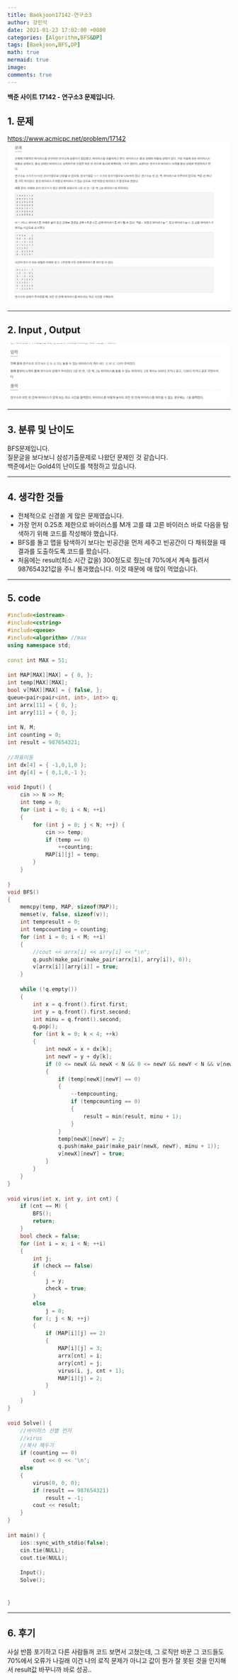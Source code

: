 ```yaml
---
title: Baekjoon17142-연구소3
author: 강민석
date: 2021-01-23 17:02:00 +0800
categories: [Algorithm,BFS&DP]
tags: [Baekjoon,BFS,DP]
math: true
mermaid: true
image: 
comments: true
---
```


**백준 사이트 17142 - 연구소3 문제입니다.**

## 1. 문제
<https://www.acmicpc.net/problem/17142>
![](/assets/img/sample/Baekjoon/17142/Problem.JPG)

-----  

## 2. Input , Output
![](/assets/img/sample/Baekjoon/17142/input.JPG)

-----  

## 3. 분류 및 난이도

BFS문제입니다.  
질문글을 보다보니 삼성기출문제로 나왔던 문제인 것 같습니다.  
백준에서는 Gold4의 난이도를 책정하고 있습니다.  

-----  

## 4. 생각한 것들

- 전체적으로 신경쓸 게 많은 문제였습니다.
- 가장 먼저 0.25초 제한으로 바이러스를 M개 고를 떄 고른 바이러스 바로 다음을 탐색하기 위해 코드를 작성해야 했습니다.
- BFS를 돌고 맵을 탐색하기 보다는 빈공간을 먼저 세주고 빈공간이 다 채워졌을 때 결과를 도출하도록 코드를 짰습니다.
- 처음에는 result(최소 시간 값을) 300정도로 줬는데 70%에서 계속 틀려서 987654321값을 주니 통과했습니다. 이것 때문에 애 많이 먹었습니다.  


-----  

## 5. code

```c++
#include<iostream>
#include<cstring>
#include<queue>
#include<algorithm> //max
using namespace std;

const int MAX = 51;

int MAP[MAX][MAX] = { 0, };
int temp[MAX][MAX];
bool v[MAX][MAX] = { false, };
queue<pair<pair<int, int>, int>> q;
int arrx[11] = { 0, };
int arry[11] = { 0, };

int N, M;
int counting = 0;
int result = 987654321;

//좌표이동
int dx[4] = { -1,0,1,0 };
int dy[4] = { 0,1,0,-1 };

void Input() {
	cin >> N >> M;
	int temp = 0;
	for (int i = 0; i < N; ++i)
	{
		for (int j = 0; j < N; ++j) {
			cin >> temp;
			if (temp == 0)
				++counting;
			MAP[i][j] = temp;
		}
	}

}
void BFS()
{
	memcpy(temp, MAP, sizeof(MAP));
	memset(v, false, sizeof(v));
	int tempresult = 0;
	int tempcounting = counting;
	for (int i = 0; i < M; ++i)
	{
		//cout << arrx[i] << arry[i] << "\n";
		q.push(make_pair(make_pair(arrx[i], arry[i]), 0));
		v[arrx[i]][arry[i]] = true;
	}

	while (!q.empty())
	{
		int x = q.front().first.first;
		int y = q.front().first.second;
		int minu = q.front().second;
		q.pop();
		for (int k = 0; k < 4; ++k)
		{
			int newX = x + dx[k];
			int newY = y + dy[k];
			if (0 <= newX && newX < N && 0 <= newY && newY < N && v[newX][newY] == false && temp[newX][newY] != 1)
			{
				if (temp[newX][newY] == 0)
				{
					--tempcounting;
					if (tempcounting == 0)
					{
						result = min(result, minu + 1);
					}
				}
				temp[newX][newY] = 2;
				q.push(make_pair(make_pair(newX, newY), minu + 1));
				v[newX][newY] = true;
			}
		}
	}
}

void virus(int x, int y, int cnt) {
	if (cnt == M) {
		BFS();
		return;
	}
	bool check = false;
	for (int i = x; i < N; ++i)
	{
		int j;
		if (check == false)
		{
			j = y;
			check = true;
		}
		else
			j = 0;
		for (; j < N; ++j)
		{
			if (MAP[i][j] == 2)
			{
				MAP[i][j] = 3;
				arrx[cnt] = i;
				arry[cnt] = j;
				virus(i, j, cnt + 1);
				MAP[i][j] = 2;
			}
		}
	}
}

void Solve() {
	//바이러스 선별 먼저
	//virus
	//복사 해두기
	if (counting == 0)
		cout << 0 << '\n';
	else
	{
		virus(0, 0, 0);
		if (result == 987654321)
			result = -1;
		cout << result;
	}
}

int main() {
	ios::sync_with_stdio(false);
	cin.tie(NULL);
	cout.tie(NULL);

	Input();
	Solve();


}
```
-----

## 6. 후기
사실 반쯤 포기하고 다른 사람들꺼 코드 보면서 고쳤는데, 그 로직만 바꾼 그 코드들도 70%에서 오류가 나길래 이건 나의 로직 문제가 아니고 값이 뭔가 잘 못된 것을 인지해서 result값 바꾸니까 바로 성공..  













 